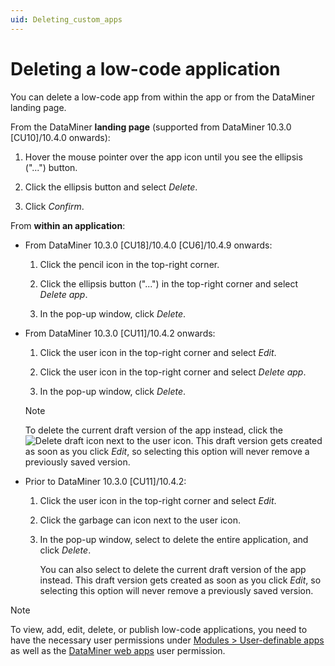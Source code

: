 ```yaml
---
uid: Deleting_custom_apps
---
```


# Deleting a low-code application

You can delete a low-code app from within the app or from the DataMiner landing page.

From the DataMiner **landing page** (supported from DataMiner 10.3.0 [CU10]/10.4.0 onwards<!-- RN 37830 -->):

1. Hover the mouse pointer over the app icon until you see the ellipsis ("...") button.

1. Click the ellipsis button and select *Delete*.

1. Click *Confirm*.

From **within an application**:

- From DataMiner 10.3.0 [CU18]/10.4.0 [CU6]/10.4.9 onwards<!--RN 40077-->:

  1. Click the pencil icon in the top-right corner.

  1. Click the ellipsis button ("...") in the top-right corner and select *Delete app*.

  1. In the pop-up window, click *Delete*.

- From DataMiner 10.3.0 [CU11]/10.4.2 onwards<!--RN 37878-->:

  1. Click the user icon in the top-right corner and select *Edit*.

  1. Click the user icon in the top-right corner and select *Delete app*.

  1. In the pop-up window, click *Delete*.

  > [!NOTE]
  > To delete the current draft version of the app instead, click the ![Delete draft](~/user-guide/images/Delete_Draft.png) icon next to the user icon. This draft version gets created as soon as you click *Edit*, so selecting this option will never remove a previously saved version.

- Prior to DataMiner 10.3.0 [CU11]/10.4.2:

  1. Click the user icon in the top-right corner and select *Edit*.

  1. Click the garbage can icon next to the user icon.

  1. In the pop-up window, select to delete the entire application, and click *Delete*.

     You can also select to delete the current draft version of the app instead. This draft version gets created as soon as you click *Edit*, so selecting this option will never remove a previously saved version.

> [!NOTE]
> To view, add, edit, delete, or publish low-code applications, you need to have the necessary user permissions under [Modules > User-definable apps](xref:DataMiner_user_permissions#modules--user-definable-apps) as well as the [DataMiner web apps](xref:DataMiner_user_permissions#general--dataminer-web-apps) user permission.
